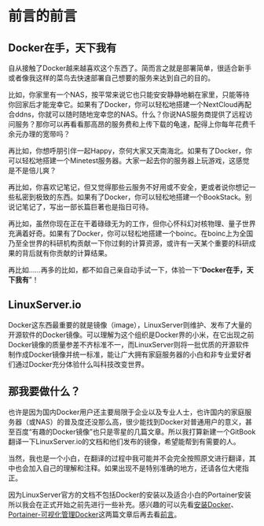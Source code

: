 # 前言的前言

## Docker在手，天下我有

自从接触了Docker越来越喜欢这个东西了。简而言之就是部署简单，很适合新手或者像我这样的菜鸟去快速部署自己想要的服务来达到自己的目的。

比如，你家里有一个NAS，按平常来说它也只能安安静静地躺在家里，只能等待你回家后才能宠幸它。如果有了Docker，你可以轻松地搭建一个NextCloud再配合ddns，你就可以随时随地宠幸您的NAS。什么？你说NAS服务商提供了远程访问服务？那你可以再看看那高昂的服务费和上传下载的龟速，配得上你每年花费千余元办理的宽带吗？

再比如，你想呼朋引伴一起Happy，奈何大家又天南海北。如果有了Docker，你可以轻松地搭建一个Minetest服务器。大家一起去你的服务器上玩游戏，这感觉是不是倍儿爽？

再比如，你喜欢记笔记，但又觉得那些云服务不好用或不安全，更或者说你想记一些私密到极致的东西。如果有了Docker，你可以轻松地搭建一个BookStack。别说记笔记了，写出一部长篇巨著也是指日可待。

再比如，虽然你现在正在干着碌碌无为的工作，但你心怀科幻对核物理、量子世界充满着好奇。如果有了Docker，你可以轻松地搭建一个boinc。在boinc上为全国乃至全世界的科研机构贡献一下你过剩的计算资源，或许有一天某个重要的科研成果的背后就有你贡献的计算结果。

再比如……再多的比如，都不如自己亲自动手试一下，体验一下“**Docker在手，天下我有**”！

## LinuxServer.io

Docker这东西最重要的就是镜像（image），LinuxServer则维护、发布了大量的开源软件的Docker镜像。可以理解为这个组织是Docker界的小米，在它出现之前Docker镜像的质量参差不齐标准不一，而LinuxServer则将一批优质的开源软件制作成Docker镜像并统一标准，能让广大拥有家庭服务器的小白和非专业爱好者们通过Docker充分体验什么叫科技改变世界。

## 那我要做什么？

也许是因为国内Docker用户还主要局限于企业以及专业人士，也许国内的家庭服务器（或NAS）的普及度还没那么高，很少能找到Docker对普通用户的意义，甚至百度“有趣的Docker镜像”也只是零星的几篇文章。所以我打算新建一个GitBook翻译一下LinuxServer.io的文档和他们发布的镜像，希望能帮到有需要的人。

当然，我也是一个小白，在翻译的过程中我可能并不会完全按照原文进行翻译，其中也会加入自己的理解和注释。如果出现不是特别准确的地方，还请各位大佬指正。

因为LinuxServer官方的文档不包括Docker的安装以及适合小白的Portainer安装所以我会在正式开始之前先进行一些补充。感兴趣的可以先看[安装Docker](before/docker-install.md)、[Portainer-可视化管理Docker](before/portainer.md)这两篇文章后再去看[前言](Introduction.md)。